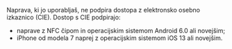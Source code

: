Naprava, ki jo uporabljaš, ne podpira dostopa z elektronsko osebno izkaznico (CIE). Dostop s CIE podpirajo:

- naprave z NFC čipom in operacijskim sistemom Android 6.0 ali novejšim;
- iPhone od modela 7 naprej z operacijskim sistemom iOS 13 ali novejšim.
